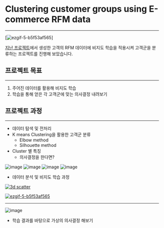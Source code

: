 # Clustering customer groups using E-commerce RFM data
-----
[![ezgif-5-b5f53af565](https://user-images.githubusercontent.com/70729822/193863727-fccdd6c3-2b7b-4b32-99e5-94534aed9d26.gif)]

[지난 프로젝트](https://github.com/9haeng/E-Commerce-Data-Analysis)에서 생성한 고객의 RFM 데이터에 비지도 학습을 적용시켜 고객군을 분류하는 프로젝트를 진행해 보았습니다.


## 프로젝트 목표
----
1. 주어진 데이터를 활용해 비지도 학습
2. 학습을 통해 얻은 각 고객군에 맞는 의사결정 내려보기


## 프로젝트 과정
----
- 데이터 탐색 및 전처리
- K means Clustering을 활용한 고객군 분류
    -   Elbow method
    -   Silhouette method
- Cluster 별 특징
    - 의사결정을 한다면?

![image](https://user-images.githubusercontent.com/70729822/193862420-97143a30-ee48-463c-8246-78adcc32bb1e.png)
![image](https://user-images.githubusercontent.com/70729822/193862472-8bc5ada1-4357-4dbf-833b-85b3e51a57f8.png)
![image](https://user-images.githubusercontent.com/70729822/193862767-5f7f3b70-4664-4a65-8be9-a90a86efe4cb.png)
![image](https://user-images.githubusercontent.com/70729822/193862896-552b129a-456f-45a3-be9f-f1eb1733b7c9.png)

- 데이터 분석 및 비지도 학습 과정

[![3d scatter](https://user-images.githubusercontent.com/70729822/193865852-7a86bd27-3f13-4be5-bc80-6a2d02c074c8.png)](https://chart-studio.plotly.com/~9haeng/1.embed)

[![ezgif-5-b5f53af565](https://user-images.githubusercontent.com/70729822/193863727-fccdd6c3-2b7b-4b32-99e5-94534aed9d26.gif)](https://chart-studio.plotly.com/~9haeng/1.embed)

----

![image](https://user-images.githubusercontent.com/70729822/193863920-de7f9ee9-5c3a-47fb-a669-527e5f2e66e8.png)
- 학습 결과를 바탕으로 가상의 의사결정 해보기



